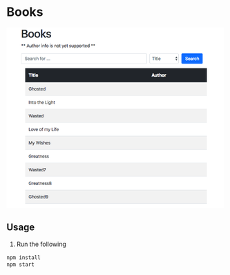 # Books

![book demo](https://github.com/alanzheng88/BooksFrontend/blob/master/public/static/images/demo.png)

## Usage
1. Run the following
```
npm install
npm start
```
